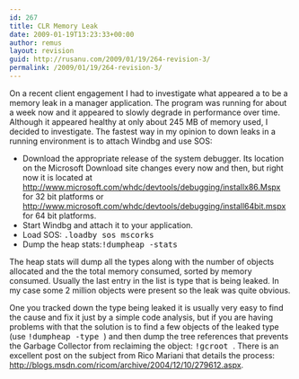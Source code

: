 ```yaml
---
id: 267
title: CLR Memory Leak
date: 2009-01-19T13:23:33+00:00
author: remus
layout: revision
guid: http://rusanu.com/2009/01/19/264-revision-3/
permalink: /2009/01/19/264-revision-3/
---
```

On a recent client engagement I had to investigate what appeared a to be a memory leak in a manager application. The program was running for about a week now and it appeared to slowly degrade in performance over time. Although it appeared healthy at only about 245 MB of memory used, I decided to investigate. The fastest way in my opinion to down leaks in a running environment is to attach Windbg and use SOS:

  * Download the appropriate release of the system debugger. Its location on the Microsoft Download site changes every now and then, but right now it is located at <a href="http://www.microsoft.com/whdc/devtools/debugging/installx86.Mspx" target="_blank">http://www.microsoft.com/whdc/devtools/debugging/installx86.Mspx</a> for 32 bit platforms or <a href="http://www.microsoft.com/whdc/devtools/debugging/install64bit.mspx" target="_blank">http://www.microsoft.com/whdc/devtools/debugging/install64bit.mspx</a> for 64 bit platforms.
  * Start Windbg and attach it to your application.
  * Load SOS: <tt>.loadby sos mscorks</tt>
  * Dump the heap stats:<tt>!dumpheap -stats</tt>

The heap stats will dump all the types along with the number of objects allocated and the the total memory consumed, sorted by memory consumed. Usually the last entry in the list is type that is being leaked. In my case some 2 million objects were present so the leak was quite obvious.

One you tracked down the type being leaked it is usually very easy to find the cause and fix it just by a simple code analysis, but if you are having problems with that the solution is to find a few objects of the leaked type (use <tt>!dumpheap -type <LeakedTypeName></tt>) and then dump the tree references that prevents the Garbage Collector from reclaiming the object: <tt>!gcroot <AddressOfObject></tt>. There is an excellent post on the subject from Rico Mariani that details the process: <a href="http://blogs.msdn.com/ricom/archive/2004/12/10/279612.aspx" target="_blank">http://blogs.msdn.com/ricom/archive/2004/12/10/279612.aspx</a>.